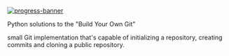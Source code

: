 [![progress-banner](https://backend.codecrafters.io/progress/git/8368a8b6-faaa-4f38-8696-f66570739242)](https://app.codecrafters.io/users/codecrafters-bot?r=2qF)

Python solutions to the
"Build Your Own Git" 

small Git implementation that's capable of
initializing a repository, creating commits and cloning a public repository.
